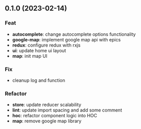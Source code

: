 ## 0.1.0 (2023-02-14)

### Feat

- **autocomplete**: change autocomplete options functionality
- **google-map**: implement google map api with epics
- **redux**: configure redux with rxjs
- **ui**: update home ui layout
- **map**: init map UI

### Fix

- cleanup log and function

### Refactor

- **store**: update reducer scalability
- **lint**: update import spacing and add some comment
- **hoc**: refactor component logic into HOC
- **map**: remove google map library

